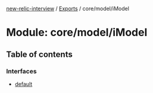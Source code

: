 [new-relic-interview](../README.md) / [Exports](../modules.md) / core/model/iModel

# Module: core/model/iModel

## Table of contents

### Interfaces

- [default](../interfaces/core_model_iModel.default.md)
